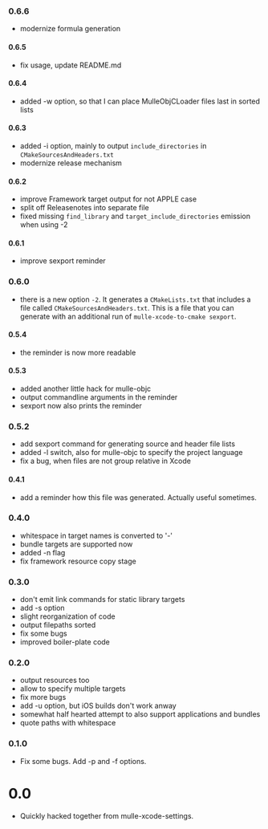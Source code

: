 ### 0.6.6

* modernize formula generation

#### 0.6.5

* fix usage, update README.md

#### 0.6.4

* added -w option, so that I can place MulleObjCLoader files last in sorted lists

#### 0.6.3

* added -i option, mainly to output `include_directories` in `CMakeSourcesAndHeaders.txt`
* modernize release mechanism

#### 0.6.2

* improve Framework target output for not APPLE case
* split off Releasenotes into separate file
* fixed missing `find_library` and `target_include_directories` emission when using -2

#### 0.6.1

* improve sexport reminder

### 0.6.0

* there is a new option `-2`. It generates a `CMakeLists.txt` that includes
a file called `CMakeSourcesAndHeaders.txt`. This is a file that you can generate
with an additional run of `mulle-xcode-to-cmake sexport`.

#### 0.5.4

* the reminder is now more readable

#### 0.5.3

* added another little hack for mulle-objc
* output commandline arguments in the reminder
* sexport now also prints the reminder

### 0.5.2

* add sexport command for generating source and header file lists
* added -l switch, also for mulle-objc to specify the project language
* fix a bug, when files are not group relative in Xcode

#### 0.4.1

* add a reminder how this file was generated. Actually useful sometimes.

### 0.4.0

* whitespace in target names is converted to '-'
* bundle targets are supported now
* added -n flag
* fix framework resource copy stage


### 0.3.0

* don't emit link commands for static library targets
* add -s option
* slight reorganization of code
* output filepaths sorted
* fix some bugs
* improved boiler-plate code


### 0.2.0

* output resources too
* allow to specify multiple targets
* fix more bugs
* add -u option, but iOS builds don't work anway
* somewhat half hearted attempt to also support applications and bundles
* quote paths with whitespace

### 0.1.0

* Fix some bugs. Add -p and -f options.


# 0.0

* Quickly hacked together from mulle-xcode-settings.
